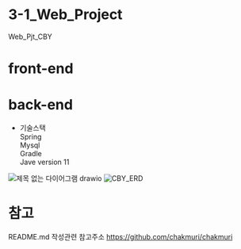 # 3-1_Web_Project
Web_Pjt_CBY



# front-end


# back-end
- 기술스택  
  Spring  
  Mysql  
  Gradle  
  Jave version 11  

![제목 없는 다이어그램 drawio](https://github.com/JungWooHwang1/3-1_Web_Project/assets/153082512/9158bb62-f3e9-4881-9797-177bc5c214bd)
![CBY_ERD](https://github.com/devshylee/3-1_Web_Project/assets/69080831/2b40f114-3705-4c18-83da-9e9c55224746)

  



# 참고
README.md 작성관련 참고주소 https://github.com/chakmuri/chakmuri
